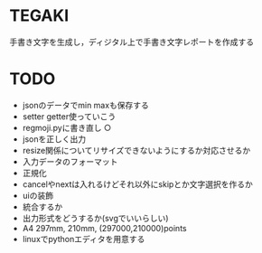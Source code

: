 # TEGAKI
手書き文字を生成し，ディジタル上で手書き文字レポートを作成する
# TODO
- jsonのデータでmin maxも保存する
- setter getter使っていこう
- regmoji.pyに書き直し ○
- jsonを正しく出力
- resize関係についてリサイズできないようにするか対応させるか
- 入力データのフォーマット
- 正規化
- cancelやnextは入れるけどそれ以外にskipとか文字選択を作るか
- uiの装飾
- 統合するか
- 出力形式をどうするか(svgでいいらしい)
- A4 297mm, 210mm, (297000,210000)points
- linuxでpythonエディタを用意する
